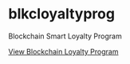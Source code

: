 # blkcloyaltyprog
Blockchain Smart Loyalty Program

<a href="https://vashviper.github.io/blkcloyaltyprog/">View Blockchain Loyalty Program</a>
